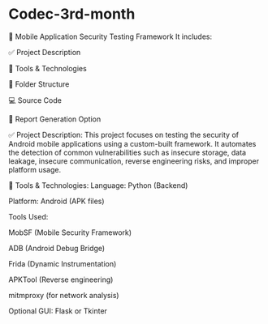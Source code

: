 # Codec-3rd-month

📱 Mobile Application Security Testing Framework
It includes:

✅ Project Description

🧰 Tools & Technologies

📁 Folder Structure

💻 Source Code

📄 Report Generation Option

✅ Project Description:
This project focuses on testing the security of Android mobile applications using a custom-built framework. It automates the detection of common vulnerabilities such as insecure storage, data leakage, insecure communication, reverse engineering risks, and improper platform usage.

🧰 Tools & Technologies:
Language: Python (Backend)

Platform: Android (APK files)

Tools Used:

MobSF (Mobile Security Framework)

ADB (Android Debug Bridge)

Frida (Dynamic Instrumentation)

APKTool (Reverse engineering)

mitmproxy (for network analysis)

Optional GUI: Flask or Tkinter
